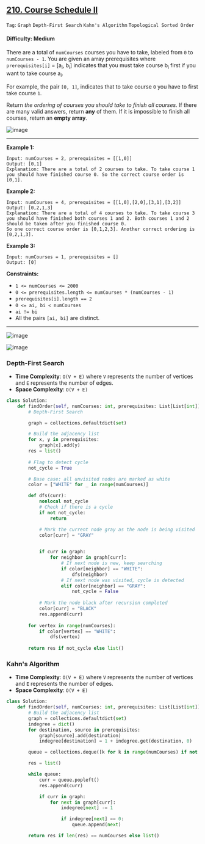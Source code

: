 ## [210. Course Schedule II](https://leetcode.com/problems/course-schedule-ii/)

```Tag```: ```Graph``` ```Depth-First Search``` ```Kahn's Algorithm``` ```Topological Sorted Order```

#### Difficulty: Medium

There are a total of ```numCourses``` courses you have to take, labeled from ```0``` to ```numCourses - 1```. You are given an array prerequisites where ```prerequisites[i]``` = [a<sub>i</sub>, b<sub>i</sub>] indicates that you must take course b<sub>i</sub> first if you want to take course a<sub>i</sub>.

For example, the pair ```[0, 1]```, indicates that to take course ```0``` you have to first take course ```1```.

Return _the ordering of courses you should take to finish all courses_. If there are many valid answers, return __any__ of them. If it is impossible to finish all courses, return an __empty array__.

![image](https://user-images.githubusercontent.com/35042430/224572914-c5514125-7cfe-4c19-bd2d-9bd22c5d9eef.png)

---

__Example 1:__
```
Input: numCourses = 2, prerequisites = [[1,0]]
Output: [0,1]
Explanation: There are a total of 2 courses to take. To take course 1 you should have finished course 0. So the correct course order is [0,1].
```

__Example 2:__
```
Input: numCourses = 4, prerequisites = [[1,0],[2,0],[3,1],[3,2]]
Output: [0,2,1,3]
Explanation: There are a total of 4 courses to take. To take course 3 you should have finished both courses 1 and 2. Both courses 1 and 2 should be taken after you finished course 0.
So one correct course order is [0,1,2,3]. Another correct ordering is [0,2,1,3].
```

__Example 3:__
```
Input: numCourses = 1, prerequisites = []
Output: [0]
```

__Constraints:__

- ```1 <= numCourses <= 2000```
- ```0 <= prerequisites.length <= numCourses * (numCourses - 1)```
- ```prerequisites[i].length == 2```
- ```0 <= ai, bi < numCourses```
- ```ai != bi```
- All the pairs ```[ai, bi]``` are distinct.

---

![image](https://leetcode.com/problems/course-schedule-ii/Figures/210_Course_Schedule_2/Fig-1.png)

![image](https://leetcode.com/problems/course-schedule-ii/Figures/210_Course_Schedule_2/Fig-2.png)

### Depth-First Search

- __Time Complexity__: ```O(V + E)``` where ```V``` represents the number of vertices and ```E``` represents the number of edges.
- __Space Complexity__: ```O(V + E)```

```Python
class Solution:
    def findOrder(self, numCourses: int, prerequisites: List[List[int]]) -> List[int]:
        # Depth-First Search

        graph = collections.defaultdict(set)

        # Build the adjacency list
        for x, y in prerequisites:
            graph[x].add(y)
        res = list()
        
        # Flag to detect cycle
        not_cycle = True

        # Base case: all unvisited nodes are marked as white
        color = ["WHITE" for _ in range(numCourses)]

        def dfs(curr):
            nonlocal not_cycle
            # Check if there is a cycle
            if not not_cycle:
                return

            # Mark the current node gray as the node is being visited
            color[curr] = "GRAY"

            
            if curr in graph:
                for neighbor in graph[curr]:
                    # If next node is new, keep searching
                    if color[neighbor] == "WHITE":
                        dfs(neighbor)
                    # If next node was visited, cycle is detected
                    elif color[neighbor] == "GRAY":
                        not_cycle = False
                    
            # Mark the node black after recursion completed
            color[curr] = "BLACK"
            res.append(curr)
        
        for vertex in range(numCourses):
            if color[vertex] == "WHITE":
                dfs(vertex)
        
        return res if not_cycle else list()
```

### Kahn's Algorithm

- __Time Complexity__: ```O(V + E)``` where ```V``` represents the number of vertices and ```E``` represents the number of edges.
- __Space Complexity__: ```O(V + E)```

```Python
class Solution:
    def findOrder(self, numCourses: int, prerequisites: List[List[int]]) -> List[int]:
        # Build the adjacency list
        graph = collections.defaultdict(set)
        indegree = dict()
        for destination, source in prerequisites:
            graph[source].add(destination)
            indegree[destination] = 1 + indegree.get(destination, 0)

        queue = collections.deque([k for k in range(numCourses) if not k in indegree])

        res = list()

        while queue:
            curr = queue.popleft()
            res.append(curr)

            if curr in graph:
                for next in graph[curr]:
                    indegree[next] -= 1

                    if indegree[next] == 0:
                        queue.append(next)

        return res if len(res) == numCourses else list()
```
